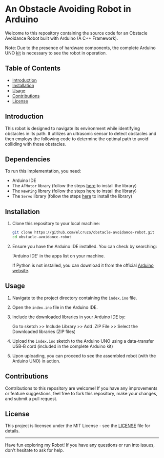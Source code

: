 # An Obstacle Avoiding Robot in Arduino

Welcome to this repository containing the source code for an Obstacle Avoidance Robot built with Arduino (A C++ Framework).

Note: Due to the presence of hardware components, the complete Arduino UNO [kit](https://store.arduino.cc/products/arduino-starter-kit-multi-language) is necessary to see the robot in operation.

## Table of Contents

- [Introduction](#introduction)
- [Installation](#installation)
- [Usage](#usage)
- [Contributions](#contributions)
- [License](#license)

## Introduction

This robot is designed to navigate its environment while identifying obstacles in its path. It utilizes an ultrasonic sensor to detect obstacles and then employs the following code to determine the optimal path to avoid colliding with those obstacles.

## Dependencies

To run this implementation, you need:

- Arduino IDE
- The `AFMotor` library (follow the steps [here](https://learn.adafruit.com/adafruit-motor-shield/library-install) to install the library)
- The `NewPing` library (follow the steps [here](https://github.com/livetronic/Arduino-NewPing) to install the library)
- The `Servo` library (follow the steps [here](https://github.com/arduino-libraries/Servo.git) to install the library)

## Installation

1. Clone this repository to your local machine:

   ```bash
   git clone https://github.com/elcruzo/obstacle-avoidance-robot.git
   cd obstacle-avoidance-robot
   ```

2. Ensure you have the Arduino IDE installed. You can check by searching:
   
   'Arduino IDE' in the apps list on your machine.

   If Python is not installed, you can download it from the official [Arduino website](https://www.arduino.cc/en/software/).

## Usage

1. Navigate to the project directory containing the `index.ino` file.

2. Open the `index.ino` file in the Arduino IDE.

3. Include the downloaded libraries in your Arduino IDE by:
   
   Go to sketch >> Include Library >> Add .ZIP File >> Select the Downloaded libraries (ZIP files)

4. Upload the `index.ino` sketch to the Arduino UNO using a data-transfer USB-B cord (included in the complete Arduino kit)

5. Upon uploading, you can proceed to see the assembled robot (with the Arduino UNO) in action.

## Contributions

Contributions to this repository are welcome! If you have any improvements or feature suggestions, feel free to fork this repository, make your changes, and submit a pull request.

## License

This project is licensed under the MIT License - see the [LICENSE](LICENSE) file for details.

---

Have fun exploring my Robot! If you have any questions or run into issues, don't hesitate to ask for help.
